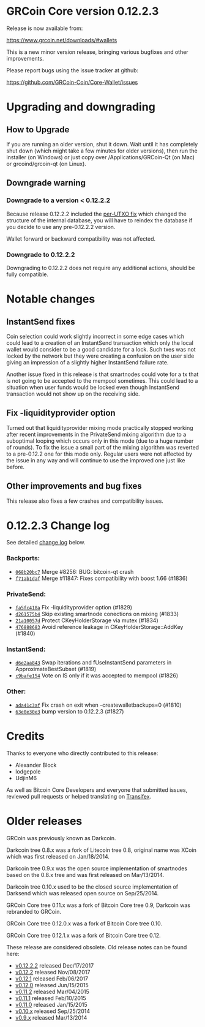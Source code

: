 # GRCoin Core version 0.12.2.3

Release is now available from:

<https://www.grcoin.net/downloads/#wallets>

This is a new minor version release, bringing various bugfixes and other
improvements.

Please report bugs using the issue tracker at github:

<https://github.com/GRCoin-Coin/Core-Wallet/issues>

# Upgrading and downgrading

## How to Upgrade

If you are running an older version, shut it down. Wait until it has completely
shut down (which might take a few minutes for older versions), then run the
installer (on Windows) or just copy over /Applications/GRCoin-Qt (on Mac) or
grcoind/grcoin-qt (on Linux).

## Downgrade warning

### Downgrade to a version < 0.12.2.2

Because release 0.12.2.2 included the [per-UTXO fix](release-notes/grcoin/release-notes-0.12.2.2.md#per-utxo-fix)
which changed the structure of the internal database, you will have to reindex
the database if you decide to use any pre-0.12.2.2 version.

Wallet forward or backward compatibility was not affected.

### Downgrade to 0.12.2.2

Downgrading to 0.12.2.2 does not require any additional actions, should be
fully compatible.

# Notable changes

## InstantSend fixes

Coin selection could work slightly incorrect in some edge cases which could
lead to a creation of an InstantSend transaction which only the local wallet
would consider to be a good candidate for a lock. Such txes was not locked by
the network but they were creating a confusion on the user side giving an
impression of a slightly higher InstantSend failure rate.

Another issue fixed in this release is that smartnodes could vote for a tx
that is not going to be accepted to the mempool sometimes. This could lead to
a situation when user funds would be locked even though InstantSend transaction
would not show up on the receiving side.

## Fix -liquidityprovider option

Turned out that liquidityprovider mixing mode practically stopped working after
recent improvements in the PrivateSend mixing algorithm due to a suboptimal
looping which occurs only in this mode (due to a huge number of rounds). To fix
the issue a small part of the mixing algorithm was reverted to a pre-0.12.2 one
for this mode only. Regular users were not affected by the issue in any way and
will continue to use the improved one just like before.

## Other improvements and bug fixes

This release also fixes a few crashes and compatibility issues.

# 0.12.2.3 Change log

See detailed [change log](https://github.com/GRCoin-Coin/Core-Wallet/compare/v0.12.2.2...grcoin:v0.12.2.3) below.

### Backports:

-   [`068b20bc7`](https://github.com/GRCoin-Coin/Core-Wallet/commit/068b20bc7) Merge #8256: BUG: bitcoin-qt crash
-   [`f71ab1daf`](https://github.com/GRCoin-Coin/Core-Wallet/commit/f71ab1daf) Merge #11847: Fixes compatibility with boost 1.66 (#1836)

### PrivateSend:

-   [`fa5fc418a`](https://github.com/GRCoin-Coin/Core-Wallet/commit/fa5fc418a) Fix -liquidityprovider option (#1829)
-   [`d261575b4`](https://github.com/GRCoin-Coin/Core-Wallet/commit/d261575b4) Skip existing smartnode conections on mixing (#1833)
-   [`21a10057d`](https://github.com/GRCoin-Coin/Core-Wallet/commit/21a10057d) Protect CKeyHolderStorage via mutex (#1834)
-   [`476888683`](https://github.com/GRCoin-Coin/Core-Wallet/commit/476888683) Avoid reference leakage in CKeyHolderStorage::AddKey (#1840)

### InstantSend:

-   [`d6e2aa843`](https://github.com/GRCoin-Coin/Core-Wallet/commit/d6e2aa843) Swap iterations and fUseInstantSend parameters in ApproximateBestSubset (#1819)
-   [`c9bafe154`](https://github.com/GRCoin-Coin/Core-Wallet/commit/c9bafe154) Vote on IS only if it was accepted to mempool (#1826)

### Other:

-   [`ada41c3af`](https://github.com/GRCoin-Coin/Core-Wallet/commit/ada41c3af) Fix crash on exit when -createwalletbackups=0 (#1810)
-   [`63e0e30e3`](https://github.com/GRCoin-Coin/Core-Wallet/commit/63e0e30e3) bump version to 0.12.2.3 (#1827)

# Credits

Thanks to everyone who directly contributed to this release:

-   Alexander Block
-   lodgepole
-   UdjinM6

As well as Bitcoin Core Developers and everyone that submitted issues,
reviewed pull requests or helped translating on
[Transifex](https://www.transifex.com/projects/p/grcoin/).

# Older releases

GRCoin was previously known as Darkcoin.

Darkcoin tree 0.8.x was a fork of Litecoin tree 0.8, original name was XCoin
which was first released on Jan/18/2014.

Darkcoin tree 0.9.x was the open source implementation of smartnodes based on
the 0.8.x tree and was first released on Mar/13/2014.

Darkcoin tree 0.10.x used to be the closed source implementation of Darksend
which was released open source on Sep/25/2014.

GRCoin Core tree 0.11.x was a fork of Bitcoin Core tree 0.9,
Darkcoin was rebranded to GRCoin.

GRCoin Core tree 0.12.0.x was a fork of Bitcoin Core tree 0.10.

GRCoin Core tree 0.12.1.x was a fork of Bitcoin Core tree 0.12.

These release are considered obsolete. Old release notes can be found here:

-   [v0.12.2.2](release-notes/grcoin/release-notes-0.12.2.2.md) released Dec/17/2017
-   [v0.12.2](release-notes/grcoin/release-notes-0.12.2.md) released Nov/08/2017
-   [v0.12.1](release-notes/grcoin/release-notes-0.12.1.md) released Feb/06/2017
-   [v0.12.0](release-notes/grcoin/release-notes-0.12.0.md) released Jun/15/2015
-   [v0.11.2](release-notes/grcoin/release-notes-0.11.2.md) released Mar/04/2015
-   [v0.11.1](release-notes/grcoin/release-notes-0.11.1.md) released Feb/10/2015
-   [v0.11.0](release-notes/grcoin/release-notes-0.11.0.md) released Jan/15/2015
-   [v0.10.x](release-notes/grcoin/release-notes-0.10.0.md) released Sep/25/2014
-   [v0.9.x](release-notes/grcoin/release-notes-0.9.0.md) released Mar/13/2014

